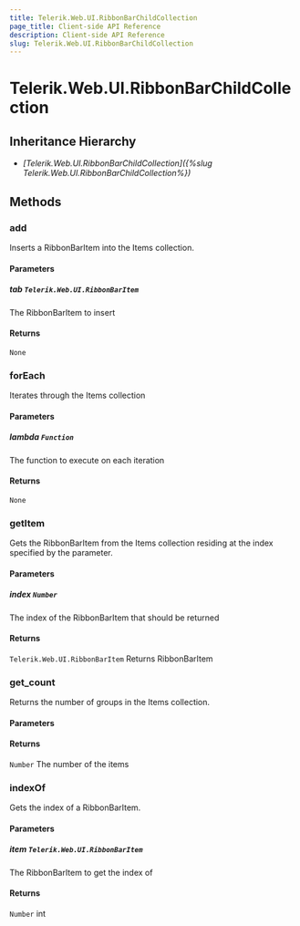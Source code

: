```yaml
---
title: Telerik.Web.UI.RibbonBarChildCollection
page_title: Client-side API Reference
description: Client-side API Reference
slug: Telerik.Web.UI.RibbonBarChildCollection
---
```


# Telerik.Web.UI.RibbonBarChildCollection  

## Inheritance Hierarchy

* *[Telerik.Web.UI.RibbonBarChildCollection]({%slug Telerik.Web.UI.RibbonBarChildCollection%})*

## Methods

###  add

Inserts a RibbonBarItem into the Items collection.

#### Parameters

##### tab `Telerik.Web.UI.RibbonBarItem`

The RibbonBarItem to insert

#### Returns

`None` 

###  forEach

Iterates through the Items collection

#### Parameters

##### lambda `Function`

The function to execute on each iteration

#### Returns

`None` 

###  getItem

Gets the RibbonBarItem from the Items collection residing at the index specified by the parameter.

#### Parameters

##### index `Number`

The index of the RibbonBarItem that should be returned

#### Returns

`Telerik.Web.UI.RibbonBarItem` Returns RibbonBarItem

###  get_count

Returns the number of groups in the Items collection.

#### Parameters

#### Returns

`Number` The number of the items

###  indexOf

Gets the index of a RibbonBarItem.

#### Parameters

##### item `Telerik.Web.UI.RibbonBarItem`

 The RibbonBarItem to get the index of

#### Returns

`Number` int


